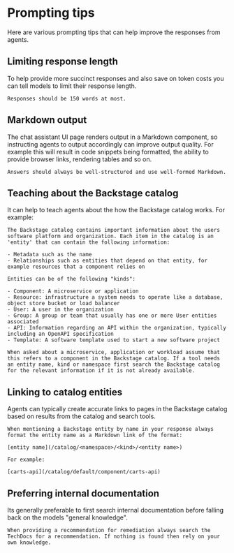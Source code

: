 # Prompting tips

Here are various prompting tips that can help improve the responses from agents.

## Limiting response length

To help provide more succinct responses and also save on token costs you can tell models to limit their response length.

```
Responses should be 150 words at most.
```

## Markdown output

The chat assistant UI page renders output in a Markdown component, so instructing agents to output accordingly can improve output quality. For example this will result in code snippets being formatted, the ability to provide browser links, rendering tables and so on.

```
Answers should always be well-structured and use well-formed Markdown.
```

## Teaching about the Backstage catalog

It can help to teach agents about the how the Backstage catalog works. For example:

```
The Backstage catalog contains important information about the users software platform and organization. Each item in the catalog is an 'entity' that can contain the following information:

- Metadata such as the name
- Relationships such as entities that depend on that entity, for example resources that a component relies on

Entities can be of the following "kinds":

- Component: A microservice or application
- Resource: infrastructure a system needs to operate like a database, object store bucket or load balancer
- User: A user in the organization
- Group: A group or team that usually has one or more User entities associated
- API: Information regarding an API within the organization, typically including an OpenAPI specification
- Template: A software template used to start a new software project

When asked about a microservice, application or workload assume that this refers to a component in the Backstage catalog. If a tool needs an entity name, kind or namespace first search the Backstage catalog for the relevant information if it is not already available.
```

## Linking to catalog entities

Agents can typically create accurate links to pages in the Backstage catalog based on results from the catalog and search tools.

```
When mentioning a Backstage entity by name in your response always format the entity name as a Markdown link of the format:

[entity name](/catalog/<namespace>/<kind>/<entity name>)

For example:

[carts-api](/catalog/default/component/carts-api)
```

## Preferring internal documentation

Its generally preferable to first search internal documentation before falling back on the models "general knowledge".

```
When providing a recommendation for remediation always search the TechDocs for a recommendation. If nothing is found then rely on your own knowledge.
```
